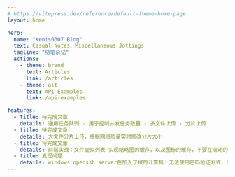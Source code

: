 ```yaml
---
# https://vitepress.dev/reference/default-theme-home-page
layout: home

hero:
  name: "Kenis0307 Blog"
  text: Casual Notes、Miscellaneous Jottings
  tagline: "随笔杂记"
  actions:
    - theme: brand
      text: Articles
      link: /articles
    - theme: alt
      text: API Examples
      link: /api-examples

features:
  - title: 待完成文章
    details: 通用任务队列 - 用于控制并发任务数量 - 多文件上传 - 分片上传
  - title: 待完成文章
    details: 大文件分片上传，根据网络质量实时修改分片大小
  - title: 待完成文章
    details: 前端实战：文件虚拟列表 实现缩略图的缓存，以及图标的缓存，不要在滚动的时候重复请求同一个图片
  - title: 发现问题
    details: windows openssh server在加入了域的计算机上无法使用密码验证方式，只能使用密钥验证方式
---
```

